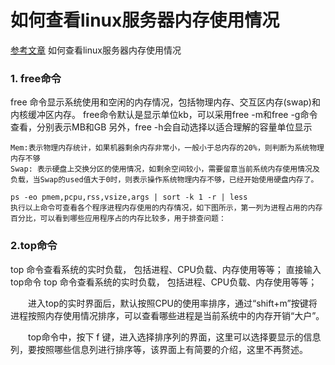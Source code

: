 # 如何查看linux服务器内存使用情况



<!--more-->
[参考文章](https://www.cnblogs.com/Security-Darren/p/4685629.html)
如何查看linux服务器内存使用情况
### 1. free命令
free 命令显示系统使用和空闲的内存情况，包括物理内存、交互区内存(swap)和内核缓冲区内存。
free命令默认是显示单位kb，可以采用free -m和free -g命令查看，分别表示MB和GB
另外，free -h会自动选择以适合理解的容量单位显示
``` free
Mem:表示物理内存统计，如果机器剩余内存非常小，一般小于总内存的20%，则判断为系统物理内存不够
Swap: 表示硬盘上交换分区的使用情况，如剩余空间较小，需要留意当前系统内存使用情况及负载，当Swap的used值大于0时，则表示操作系统物理内存不够，已经开始使用硬盘内存了。
```
``` xxx
ps -eo pmem,pcpu,rss,vsize,args | sort -k 1 -r | less 
执行以上命令可查看各个程序进程内存使用的内存情况，如下图所示，第一列为进程占用的内存百分比，可以看到哪些应用程序占的内存比较多，用于排查问题：
```
### 2.top命令
top 命令查看系统的实时负载， 包括进程、CPU负载、内存使用等等；
直接输入top命令
top 命令查看系统的实时负载， 包括进程、CPU负载、内存使用等等；

　　进入top的实时界面后，默认按照CPU的使用率排序，通过“shift+m”按键将进程按照内存使用情况排序，可以查看哪些进程是当前系统中的内存开销“大户”。

　　top命令中，按下 f 键，进入选择排序列的界面，这里可以选择要显示的信息列，要按照哪些信息列进行排序等，该界面上有简要的介绍，这里不再赘述。


